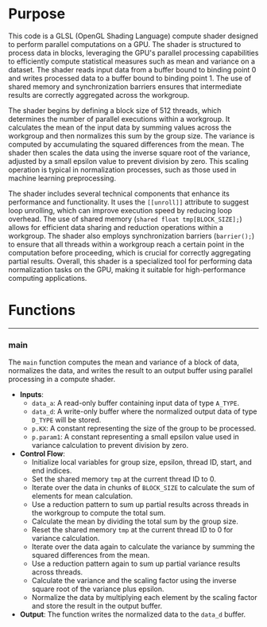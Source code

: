 # Purpose
This code is a GLSL (OpenGL Shading Language) compute shader designed to perform parallel computations on a GPU. The shader is structured to process data in blocks, leveraging the GPU's parallel processing capabilities to efficiently compute statistical measures such as mean and variance on a dataset. The shader reads input data from a buffer bound to binding point 0 and writes processed data to a buffer bound to binding point 1. The use of shared memory and synchronization barriers ensures that intermediate results are correctly aggregated across the workgroup.

The shader begins by defining a block size of 512 threads, which determines the number of parallel executions within a workgroup. It calculates the mean of the input data by summing values across the workgroup and then normalizes this sum by the group size. The variance is computed by accumulating the squared differences from the mean. The shader then scales the data using the inverse square root of the variance, adjusted by a small epsilon value to prevent division by zero. This scaling operation is typical in normalization processes, such as those used in machine learning preprocessing.

The shader includes several technical components that enhance its performance and functionality. It uses the `[[unroll]]` attribute to suggest loop unrolling, which can improve execution speed by reducing loop overhead. The use of shared memory (`shared float tmp[BLOCK_SIZE];`) allows for efficient data sharing and reduction operations within a workgroup. The shader also employs synchronization barriers (`barrier();`) to ensure that all threads within a workgroup reach a certain point in the computation before proceeding, which is crucial for correctly aggregating partial results. Overall, this shader is a specialized tool for performing data normalization tasks on the GPU, making it suitable for high-performance computing applications.
# Functions

---
### main
The `main` function computes the mean and variance of a block of data, normalizes the data, and writes the result to an output buffer using parallel processing in a compute shader.
- **Inputs**:
    - `data_a`: A read-only buffer containing input data of type `A_TYPE`.
    - `data_d`: A write-only buffer where the normalized output data of type `D_TYPE` will be stored.
    - `p.KX`: A constant representing the size of the group to be processed.
    - `p.param1`: A constant representing a small epsilon value used in variance calculation to prevent division by zero.
- **Control Flow**:
    - Initialize local variables for group size, epsilon, thread ID, start, and end indices.
    - Set the shared memory `tmp` at the current thread ID to 0.
    - Iterate over the data in chunks of `BLOCK_SIZE` to calculate the sum of elements for mean calculation.
    - Use a reduction pattern to sum up partial results across threads in the workgroup to compute the total sum.
    - Calculate the mean by dividing the total sum by the group size.
    - Reset the shared memory `tmp` at the current thread ID to 0 for variance calculation.
    - Iterate over the data again to calculate the variance by summing the squared differences from the mean.
    - Use a reduction pattern again to sum up partial variance results across threads.
    - Calculate the variance and the scaling factor using the inverse square root of the variance plus epsilon.
    - Normalize the data by multiplying each element by the scaling factor and store the result in the output buffer.
- **Output**: The function writes the normalized data to the `data_d` buffer.


